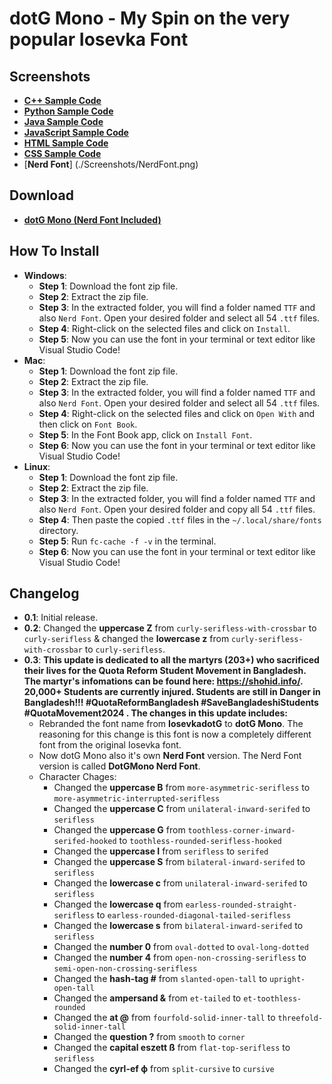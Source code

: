 # **dotG Mono** - My Spin on the very popular Iosevka Font

## **Screenshots**

- [**C++ Sample Code**](./Screenshots/C++.png)
- [**Python Sample Code**](./Screenshots/Python.png)
- [**Java Sample Code**](./Screenshots/Java.png)
- [**JavaScript Sample Code**](./Screenshots/JavaScript.png)
- [**HTML Sample Code**](./Screenshots/HTML.png)
- [**CSS Sample Code**](./Screenshots/CSS.png)
- [**Nerd Font**] (./Screenshots/NerdFont.png)

## **Download**

- **[dotG Mono (Nerd Font Included)](https://github.com/SharifdotG/dotG-Mono/releases/download/v0.3-martyrs/dotG.Mono.-.0.3.zip)**

## **How To Install**

- **Windows**:
  - **Step 1**: Download the font zip file.
  - **Step 2**: Extract the zip file.
  - **Step 3**: In the extracted folder, you will find a folder named `TTF` and also `Nerd Font`. Open your desired folder and select all 54 `.ttf` files.
  - **Step 4**: Right-click on the selected files and click on `Install`.
  - **Step 5**: Now you can use the font in your terminal or text editor like Visual Studio Code!
- **Mac**:
  - **Step 1**: Download the font zip file.
  - **Step 2**: Extract the zip file.
  - **Step 3**: In the extracted folder, you will find a folder named `TTF` and also `Nerd Font`. Open your desired folder and select all 54 `.ttf` files.
  - **Step 4**: Right-click on the selected files and click on `Open With` and then click on `Font Book`.
  - **Step 5**: In the Font Book app, click on `Install Font`.
  - **Step 6**: Now you can use the font in your terminal or text editor like Visual Studio Code!
- **Linux**:
  - **Step 1**: Download the font zip file.
  - **Step 2**: Extract the zip file.
  - **Step 3**: In the extracted folder, you will find a folder named `TTF` and also `Nerd Font`. Open your desired folder and copy all 54 `.ttf` files.
  - **Step 4**: Then paste the copied `.ttf` files in the `~/.local/share/fonts` directory.
  - **Step 5**: Run `fc-cache -f -v` in the terminal.
  - **Step 6**: Now you can use the font in your terminal or text editor like Visual Studio Code!

## **Changelog**

- **0.1**: Initial release.
- **0.2**: Changed the **uppercase Z** from `curly-serifless-with-crossbar` to `curly-serifless` & changed the **lowercase z** from `curly-serifless-with-crossbar` to `curly-serifless`.
- **0.3**: **This update is dedicated to all the martyrs (203+) who sacrificed their lives for the Quota Reform Student Movement in Bangladesh. The martyr's infomations can be found here: <https://shohid.info/>. 20,000+ Students are currently injured. Students are still in Danger in Bangladesh!!! #QuotaReformBangladesh #SaveBangladeshiStudents #QuotaMovement2024 . The changes in this update includes:**
  - Rebranded the font name from **IosevkadotG** to **dotG Mono**. The reasoning for this change is this font is now a completely different font from the original Iosevka font.
  - Now dotG Mono also it's own **Nerd Font** version. The Nerd Font version is called **DotGMono Nerd Font**.
  - Character Chages:
    - Changed the **uppercase B** from `more-asymmetric-serifless` to `more-asymmetric-interrupted-serifless`
    - Changed the **uppercase C** from `unilateral-inward-serifed` to `serifless`
    - Changed the **uppercase G** from `toothless-corner-inward-serifed-hooked` to `toothless-rounded-serifless-hooked`
    - Changed the **uppercase I** from `serifless` to `serifed`
    - Changed the **uppercase S** from `bilateral-inward-serifed` to `serifless`
    - Changed the **lowercase c** from `unilateral-inward-serifed` to `serifless`
    - Changed the **lowercase q** from `earless-rounded-straight-serifless` to `earless-rounded-diagonal-tailed-serifless`
    - Changed the **lowercase s** from `bilateral-inward-serifed` to `serifless`
    - Changed the **number 0** from `oval-dotted` to `oval-long-dotted`
    - Changed the **number 4** from `open-non-crossing-serifless` to `semi-open-non-crossing-serifless`
    - Changed the **hash-tag #** from `slanted-open-tall` to `upright-open-tall`
    - Changed the **ampersand &** from `et-tailed` to `et-toothless-rounded`
    - Changed the **at @** from `fourfold-solid-inner-tall` to `threefold-solid-inner-tall`
    - Changed the **question ?** from `smooth` to `corner`
    - Changed the **capital eszett ß** from `flat-top-serifless` to `serifless`
    - Changed the **cyrl-ef ф** from `split-cursive` to `cursive`
